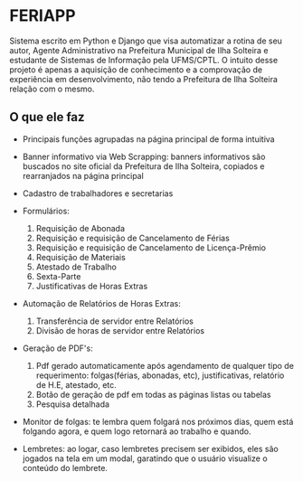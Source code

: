 # FERIAPP

Sistema escrito em Python e Django que visa automatizar a rotina de seu autor, Agente Administrativo na Prefeitura Municipal de Ilha Solteira e  estudante de Sistemas de Informação pela UFMS/CPTL. O intuito desse projeto é apenas a aquisição de conhecimento e a comprovação de experiência em desenvolvimento, não tendo a Prefeitura de Ilha Solteira relação com o mesmo.

## O que ele faz

- Principais funções agrupadas na página principal de forma intuitiva

- Banner informativo via Web Scrapping: banners informativos são buscados no site oficial da Prefeitura de Ilha Solteira, copiados e rearranjados na página principal 

- Cadastro de trabalhadores e secretarias

- Formulários:
    1. Requisição de Abonada
    2. Requisição e requisição de Cancelamento de Férias
    3. Requisição e requisição de Cancelamento de Licença-Prêmio
    4. Requisição de Materiais
    5. Atestado de Trabalho
    6. Sexta-Parte
    7. Justificativas de Horas Extras

    
- Automação de Relatórios de Horas Extras:
    1. Transferência de servidor entre Relatórios
    2. Divisão de horas de servidor entre Relatórios
    
- Geração de PDF's:
    1. Pdf gerado automaticamente após agendamento de qualquer tipo de requerimento: folgas(férias, abonadas, etc), justificativas, relatório de H.E, atestado, etc.
    2. Botão de geração de pdf em todas as páginas listas ou tabelas
    3. Pesquisa detalhada


    
- Monitor de folgas: te lembra quem folgará nos próximos dias, quem está folgando agora, e quem logo retornará ao trabalho e quando.
    
- Lembretes: ao logar, caso lembretes precisem ser exibidos, eles são jogados na tela em um modal, garatindo que o usuário visualize o conteúdo do lembrete.


